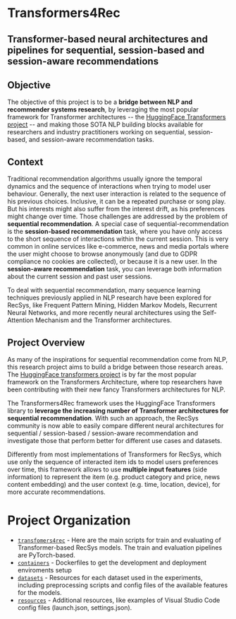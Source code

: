 # Transformers4Rec
## Transformer-based neural architectures and pipelines for sequential, session-based and session-aware recommendations


## Objective
The objective of this project is to be a **bridge between NLP and recommender systems research**, by leveraging the most popular framework for Transformer architectures -- the [HuggingFace Transformers project](https://github.com/huggingface/transformers) -- and making those SOTA NLP building blocks available for researchers and industry practitioners working on sequential, session-based, and session-aware recommendation tasks.


## Context
Traditional recommendation algorithms usually ignore the temporal dynamics and the sequence of interactions when trying to model user behaviour. Generally, the next user interaction is related to the sequence of his previous choices. Inclusive, it can be a repeated purchase or song play. But his interests might also suffer from the interest drift, as his preferences might change over time. Those challenges are addressed by the problem of **sequential recommendation**. 
A special case of sequential-recommendation is the **session-based recommendation** task, where you have only access to the short sequence of interactions within the current session. This is very common in online services like e-commerce, news and media portals where the user might choose to browse anonymously (and due to GDPR compliance no cookies are collected), or because it is a new user. In the **session-aware recommendation** task,  you can leverage both information about the current session and past user sessions. 

To deal with sequential recommendation, many sequence learning techniques previously applied in NLP research have been explored for RecSys, like Frequent Pattern Mining, Hidden Markov Models, Recurrent Neural Networks, and more recently neural architectures using the Self-Attention Mechanism and the Transformer architectures.

## Project Overview
As many of the inspirations for sequential recommendation come from NLP, this research project aims to build a bridge between those research areas.
The [HuggingFace transformers project](https://github.com/huggingface/transformers) is by far the most popular framework on the Transformers Architecture, where top researchers have been contributing with their new fancy Transformers architectures for NLP.

The Transformers4Rec framework uses the HuggingFace Transformers library to **leverage the increasing number of Transformer architectures for sequential recommendation**.
With such an approach, the RecSys community is now able to easily compare different neural architectures for sequential / session-based / session-aware recommendation and investigate those that perform better for different use cases and datasets.

Differently from most implementations of Transformers for RecSys, which use only the sequence of interacted item ids to model users preferences over time, this framework allows to use **multiple input features** (side information) to represent the item (e.g. product category and price, news content embedding) and the user context (e.g. time, location, device), for more accurate recommendations.

# Project Organization

- [`transfomers4rec`](transfomers4rec/README.md) - Here are the main scripts for train and evaluating of Transformer-based RecSys models. The train and evaluation pipelines are PyTorch-based. 
- [`containers`](containers/README.md) - Dockerfiles to get the development and deployment enviroments setup
- [`datasets`](datasets/README.md) - Resources for each dataset used in the experiments, including preprocessing scripts and config files of the available features for the models.
- [`resources`](resources) - Additional resources, like examples of Visual Studio Code config files (launch.json, settings.json).



